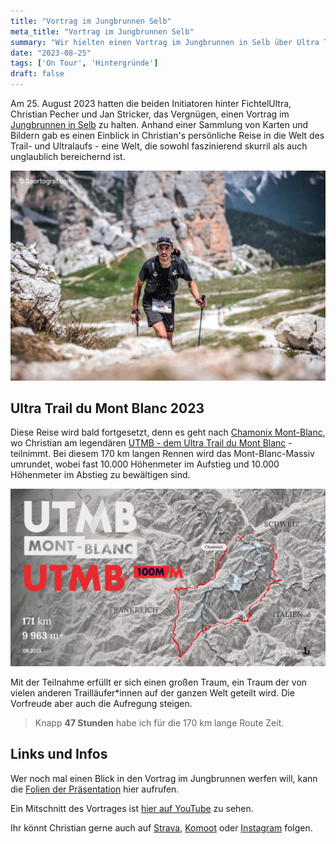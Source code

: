 ```yaml
---
title: "Vortrag im Jungbrunnen Selb"
meta_title: "Vortrag im Jungbrunnen Selb"
summary: "Wir hielten einen Vortrag im Jungbrunnen in Selb über Ultra Trail Events."
date: "2023-08-25"
tags: ['On Tour', 'Hintergründe']
draft: false
---
```


Am 25. August 2023 hatten die beiden Initiatoren hinter FichtelUltra, Christian Pecher und Jan Stricker, das Vergnügen, einen Vortrag im [Jungbrunnen in Selb](https://jungbrunnen-selb.de/) zu halten. Anhand einer Sammlung von Karten und Bildern gab es einen Einblick in Christian's persönliche Reise in die Welt des Trail- und Ultralaufs - eine Welt, die sowohl faszinierend skurril als auch unglaublich bereichernd ist.

![Christian Pecher beim Lavaredo Ultra Trail 2023](images/09.jpeg "Christian Pecher beim Lavaredo Ultra Trail 2023 (Foto: Sportograf)")

## Ultra Trail du Mont Blanc 2023

Diese Reise wird bald fortgesetzt, denn es geht nach [Chamonix Mont-Blanc](https://de.chamonix.com/), wo Christian am legendären [UTMB - dem Ultra Trail du Mont Blanc](https://utmb.world/) - teilnimmt. Bei diesem 170 km langen Rennen wird das Mont-Blanc-Massiv umrundet, wobei fast 10.000 Höhenmeter im Aufstieg und 10.000 Höhenmeter im Abstieg zu bewältigen sind. 

![3D Karte welche die Route des Ultra Trail du Mont Blanc 2023 zeigt](images/10.jpeg "UTMB – Ultra Trail du Mont Blanc 2023")

Mit der Teilnahme erfüllt er sich einen großen Traum, ein Traum der von vielen anderen Trailläufer*innen auf der ganzen Welt geteilt wird. Die Vorfreude aber auch die Aufregung steigen.

>Knapp **47 Stunden** habe ich für die 170 km lange Route Zeit.

## Links und Infos

Wer noch mal einen Blick in den Vortrag im Jungbrunnen werfen will, kann die [Folien der Präsentation](https://www.figma.com/proto/pZUaecNRhv7q0AnA9ZH8tz/Ultra-Trails-Fichtelgebirge-x-Chamonix?page-id=0%3A1&type=design&node-id=1-2&viewport=353%2C24%2C0.02&t=NtYdLiWM9KPnxRZ8-1&scaling=contain&mode=design) hier aufrufen. 

Ein Mitschnitt des Vortrages ist [hier auf YouTube](https://youtu.be/cYYYXE_11sQ) zu sehen.

Ihr könnt Christian gerne auch auf [Strava](https://www.strava.com/athletes/24152579), [Komoot](https://www.komoot.de/user/510978844869) oder [Instagram](https://www.instagram.com/andthegoats/) folgen.